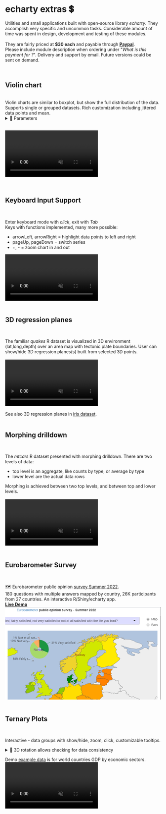 # echarty extras 💲

Utilities and small applications built with open-source library _echarty_. They accomplish very specific and uncommon tasks.
Considerable amount of time was spent in design, development and testing of these modules.  
<br>
They are fairly priced at **$30 each** and payable through [**Paypal**](https://www.paypal.com/paypalme/helgasoft).  
Please include module description when ordering under "_What is this payment for ?_". Delivery and support by email. Future versions could be sent on demand.  

<div style="display:none;">  The entire (all as a) bundle for $200.  
(not?) included in the price and code will be sent on demand.  
(external, enhancements, based on, ,  (not part of) favorably)
These utilities were developed ...with the intent of ( and destined to)    to help clients solve/achieve very specific and uncommon tasks/results.
A knowledgable soft eng could..   singular 
</div>
<br />

## Violin chart  
<br />  
Violin charts are similar to boxplot, but show the full distribution of the data. Supports single or grouped datasets. Rich customization including jittered data points and mean.  
<details><summary>🔻 Parameters</summary>  

- <strong>df</strong> data.frame with X,Y values (required)
- <strong>cvalue</strong> name of values column (required)
- <strong>cname</strong> optional name of names(categories) column
- <strong>vertical</strong> boolean for vertical(default) or horizontal layout
- <strong>lineWidth</strong> width of the contour line, default 3
- <strong>wcoeff</strong> width coefficient for each violin, default is 0.45
- <strong>jitter</strong> value (>=0) of parameter _amount_ in jitter, default NULL(no jittered points)
- <strong>j.*</strong> optional jitter points parameters like j.symbolSize
- <strong>d.*</strong> optional density parameters like d.adjust,d.cut,etc. d.n default is 64
- <strong>m.*</strong> optional mean point parameters like m.symbol,m.symbolSize,etc. If missing, mean is not shown.
- <strong>...</strong> optional attributes for the violin contour series
- <strong>returns</strong> a named list of xAxis, yAxis and series. Series are: _custom_ for violin, optional _scatter_ for jitter and mean.
</details>  
<br />

<video id="vidshp" preload="auto" 
   src="img/violin.mp4" type="video/mp4" muted="muted" controls>
   Your browser does not support the video tag.
</video>

<br />

## Keyboard Input Support
<br />

Enter keyboard mode with _click_, exit with _Tab_  
Keys with functions implemented, many more possible:  
- arrowLeft, arrowRight = highlight data points to left and right
- pageUp, pageDown = switch series
- +, - =  zoom chart in and out

<video id="keys" preload="auto" 
   src="img/keys.mp4" type="video/mp4" muted="muted" controls>
   Your browser does not support the video tag.
</video>
<br />
<br />

## 3D regression planes
<br />

The familiar _quakes_ R dataset is visualized in 3D environment (lat,long,depth) over an area map with tectonic plate boundaries. 
User can show/hide 3D regression planes(s) built from selected 3D points.  
<br />
<video id="3dreg" preload="auto" 
   src="img/quake.mp4" type="video/mp4" muted="muted" controls>
   Your browser does not support the video tag.
</video>

See also 3D regression planes in [iris dataset](img/iris3d.mp4).
<br />
<br />
## Morphing drilldown
<br />

The _mtcars_ R dataset presented with morphing drilldown. There are two levels of data:
- top level is an aggregate, like counts by type, or average by type
- lower level are the actual data rows

Morphing is achieved between two top levels, and between top and lower levels.  
<br />
<video id="morph" preload="auto" 
   src="img/morph.cars.mp4" type="video/mp4" muted="muted" controls>
   Your browser does not support the video tag.
</video>
<br />
<br />

## Eurobarometer Survey
<br />

🗺️ Eurobarometer public opinion [survey Summer 2022](https://europa.eu/eurobarometer/surveys/detail/2693).  
180 questions with multiple answers mapped by country, 26K participants from 27 countries.
An interactive R/Shiny/echarty app.  
[**Live Demo**](https://helgalabs.shinyapps.io/eurobarometer)
<a href='https://helgalabs.shinyapps.io/eurobarometer' target=_blank> <img src='img/cb-eubaro.png' alt='data models' /></a>
<br><br>

<a id='ternary'></a>
## Ternary Plots
<br />

Interactive - data groups with show/hide, zoom, click, customizable tooltips.  
<details><summary>🔻 3D rotation allows checking for data consistency</summary>  

The plot depicts the ratios of the three variables as positions in an equilateral triangle. In the example, the three values are sector percentages of a country's GDP. Their sum should be 100%, but some data may be inaccurate. So by rotating the chart in 3D we could easily find those incomplete data points, for example Belize: 9.7% +13.8% +62.2% = 85.7%
</details>  

Demo [example data](https://gist.githubusercontent.com/toja/811f0ddc765c59c26de544fd0e0ba46f/raw/eef11e930f6c05700faca47711b173f795a84181/sectors.csv) is for world countries GDP by economic sectors.
<br />
<video id="ternary" preload="auto" 
   src="img/ternary.mp4" type="video/mp4" muted="muted" controls>
   Your browser does not support the video tag.
</video>
<br><br>


<!--
## Panoramas and maps  

Leaflet map with POI markers. Clicking on a marker switches to an interactive custom 360° panorama of the location. Each pano could also have POI as clickable hyperlinks inside.  
video  ech.tmp.R
-->

